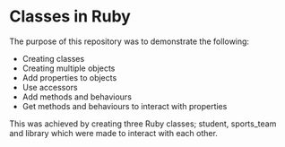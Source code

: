 # Classes in Ruby
The purpose of this repository was to demonstrate the following:
* Creating classes
* Creating multiple objects
* Add properties to objects
* Use accessors
* Add methods and behaviours
* Get methods and behaviours to interact with properties

This was achieved by creating three Ruby classes; student, sports_team and library which were made to interact with each other. 

